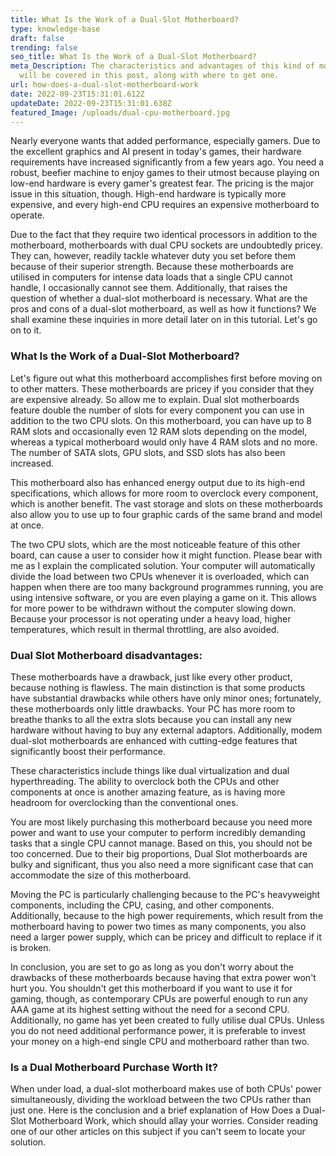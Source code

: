 ```yaml
---
title: What Is the Work of a Dual-Slot Motherboard?
type: knowledge-base
draft: false
trending: false
seo_title: What Is the Work of a Dual-Slot Motherboard?
meta_Description: The characteristics and advantages of this kind of motherboard
  will be covered in this post, along with where to get one.
url: how-does-a-dual-slot-motherboard-work
date: 2022-09-23T15:31:01.612Z
updateDate: 2022-09-23T15:31:01.638Z
featured_Image: /uploads/dual-cpu-motherboard.jpg
---
```

Nearly everyone wants that added performance, especially gamers. Due to the excellent graphics and AI present in today's games, their hardware requirements have increased significantly from a few years ago. You need a robust, beefier machine to enjoy games to their utmost because playing on low-end hardware is every gamer's greatest fear. The pricing is the major issue in this situation, though. High-end hardware is typically more expensive, and every high-end CPU requires an expensive motherboard to operate.

Due to the fact that they require two identical processors in addition to the motherboard, motherboards with dual CPU sockets are undoubtedly pricey. They can, however, readily tackle whatever duty you set before them because of their superior strength. Because these motherboards are utilised in computers for intense data loads that a single CPU cannot handle, I occasionally cannot see them. Additionally, that raises the question of whether a dual-slot motherboard is necessary. What are the pros and cons of a dual-slot motherboard, as well as how it functions? We shall examine these inquiries in more detail later on in this tutorial. Let's go on to it.

### What Is the Work of a Dual-Slot Motherboard?

Let's figure out what this motherboard accomplishes first before moving on to other matters. These motherboards are pricey if you consider that they are expensive already. So allow me to explain. Dual slot motherboards feature double the number of slots for every component you can use in addition to the two CPU slots. On this motherboard, you can have up to 8 RAM slots and occasionally even 12 RAM slots depending on the model, whereas a typical motherboard would only have 4 RAM slots and no more. The number of SATA slots, GPU slots, and SSD slots has also been increased.

This motherboard also has enhanced energy output due to its high-end specifications, which allows for more room to overclock every component, which is another benefit. The vast storage and slots on these motherboards also allow you to use up to four graphic cards of the same brand and model at once.

The two CPU slots, which are the most noticeable feature of this other board, can cause a user to consider how it might function. Please bear with me as I explain the complicated solution. Your computer will automatically divide the load between two CPUs whenever it is overloaded, which can happen when there are too many background programmes running, you are using intensive software, or you are even playing a game on it. This allows for more power to be withdrawn without the computer slowing down. Because your processor is not operating under a heavy load, higher temperatures, which result in thermal throttling, are also avoided.

### Dual Slot Motherboard disadvantages:

These motherboards have a drawback, just like every other product, because nothing is flawless. The main distinction is that some products have substantial drawbacks while others have only minor ones; fortunately, these motherboards only little drawbacks. Your PC has more room to breathe thanks to all the extra slots because you can install any new hardware without having to buy any external adaptors. Additionally, modem dual-slot motherboards are enhanced with cutting-edge features that significantly boost their performance.

These characteristics include things like dual virtualization and dual hyperthreading. The ability to overclock both the CPUs and other components at once is another amazing feature, as is having more headroom for overclocking than the conventional ones.

You are most likely purchasing this motherboard because you need more power and want to use your computer to perform incredibly demanding tasks that a single CPU cannot manage. Based on this, you should not be too concerned. Due to their big proportions, Dual Slot motherboards are bulky and significant, thus you also need a more significant case that can accommodate the size of this motherboard.

Moving the PC is particularly challenging because to the PC's heavyweight components, including the CPU, casing, and other components. Additionally, because to the high power requirements, which result from the motherboard having to power two times as many components, you also need a larger power supply, which can be pricey and difficult to replace if it is broken.

In conclusion, you are set to go as long as you don't worry about the drawbacks of these motherboards because having that extra power won't hurt you. You shouldn't get this motherboard if you want to use it for gaming, though, as contemporary CPUs are powerful enough to run any AAA game at its highest setting without the need for a second CPU. Additionally, no game has yet been created to fully utilise dual CPUs. Unless you do not need additional performance power, it is preferable to invest your money on a high-end single CPU and motherboard rather than two.

### Is a Dual Motherboard Purchase Worth It?

When under load, a dual-slot motherboard makes use of both CPUs' power simultaneously, dividing the workload between the two CPUs rather than just one. Here is the conclusion and a brief explanation of How Does a Dual-Slot Motherboard Work, which should allay your worries. Consider reading one of our other articles on this subject if you can't seem to locate your solution.